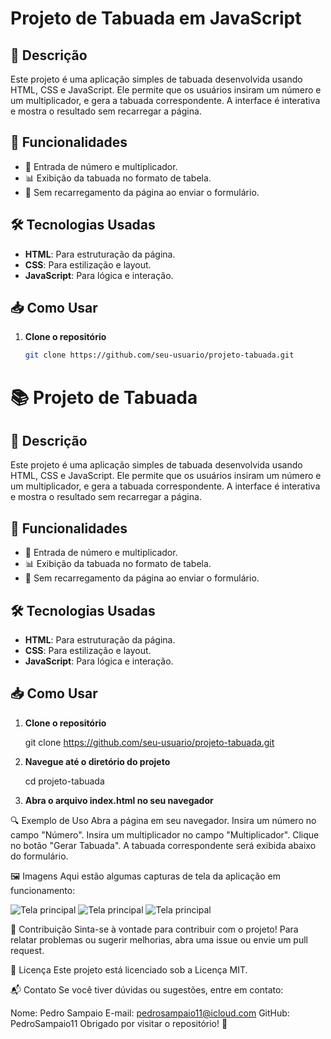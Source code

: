 # Projeto de Tabuada em JavaScript

## 🎯 Descrição

Este projeto é uma aplicação simples de tabuada desenvolvida usando HTML, CSS e JavaScript. Ele permite que os usuários insiram um número e um multiplicador, e gera a tabuada correspondente. A interface é interativa e mostra o resultado sem recarregar a página.

## 🚀 Funcionalidades

- 🧮 Entrada de número e multiplicador.
- 📊 Exibição da tabuada no formato de tabela.
- 🔄 Sem recarregamento da página ao enviar o formulário.

## 🛠️ Tecnologias Usadas

- **HTML**: Para estruturação da página.
- **CSS**: Para estilização e layout.
- **JavaScript**: Para lógica e interação.

## 📥 Como Usar

1. **Clone o repositório**

   ```bash
   git clone https://github.com/seu-usuario/projeto-tabuada.git

# 📚 Projeto de Tabuada

## 🎯 Descrição

Este projeto é uma aplicação simples de tabuada desenvolvida usando HTML, CSS e JavaScript. Ele permite que os usuários insiram um número e um multiplicador, e gera a tabuada correspondente. A interface é interativa e mostra o resultado sem recarregar a página.

## 🚀 Funcionalidades

- 🧮 Entrada de número e multiplicador.
- 📊 Exibição da tabuada no formato de tabela.
- 🔄 Sem recarregamento da página ao enviar o formulário.

## 🛠️ Tecnologias Usadas

- **HTML**: Para estruturação da página.
- **CSS**: Para estilização e layout.
- **JavaScript**: Para lógica e interação.

## 📥 Como Usar

1. **Clone o repositório**

   git clone https://github.com/seu-usuario/projeto-tabuada.git

2. **Navegue até o diretório do projeto**

   cd projeto-tabuada

3. **Abra o arquivo index.html no seu navegador**


🔍 Exemplo de Uso
Abra a página em seu navegador.
Insira um número no campo "Número".
Insira um multiplicador no campo "Multiplicador".
Clique no botão "Gerar Tabuada".
A tabuada correspondente será exibida abaixo do formulário.

🖼️ Imagens
Aqui estão algumas capturas de tela da aplicação em funcionamento:

![Tela principal](./img/home.png)
![Tela principal](./img/home_activate.png)
![Tela principal](./img/tabuada_activate.png)


🤝 Contribuição
Sinta-se à vontade para contribuir com o projeto! Para relatar problemas ou sugerir melhorias, abra uma issue ou envie um pull request.

📝 Licença
Este projeto está licenciado sob a Licença MIT.

📬 Contato
Se você tiver dúvidas ou sugestões, entre em contato:

Nome: Pedro Sampaio
E-mail: pedrosampaio11@icloud.com
GitHub: PedroSampaio11
Obrigado por visitar o repositório! 🎉